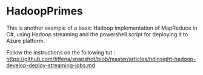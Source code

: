 # HadoopPrimes

This is another example of a basic Hadoop implementation of MapReduce in C#, using Hadoop streaming and the powershell script for deploying it to Azure platform.


Follow the instructions on the following tut : https://github.com/tiffena/snapshot/blob/master/articles/hdinsight-hadoop-develop-deploy-streaming-jobs.md

